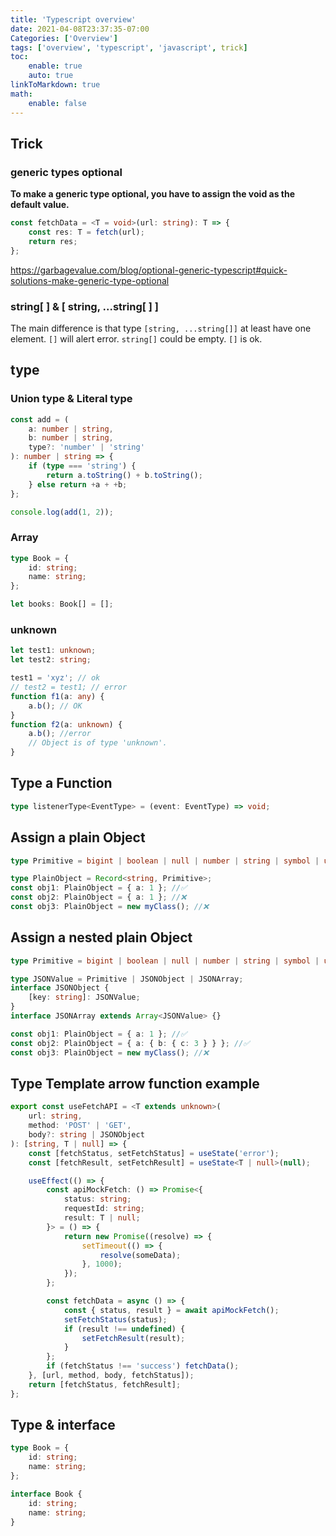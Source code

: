 ```yaml
---
title: 'Typescript overview'
date: 2021-04-08T23:37:35-07:00
Categories: ['Overview']
tags: ['overview', 'typescript', 'javascript', trick]
toc:
    enable: true
    auto: true
linkToMarkdown: true
math:
    enable: false
---
```


## Trick

### generic types optional

**To make a generic type optional, you have to assign the void as the default value.**

```ts
const fetchData = <T = void>(url: string): T => {
    const res: T = fetch(url);
    return res;
};
```

https://garbagevalue.com/blog/optional-generic-typescript#quick-solutions-make-generic-type-optional

### string[ ] & [ string, ...string[ ] ]

The main difference is that type `[string, ...string[]]` at least have one element. `[]` will alert error. `string[]` could be empty. `[]` is ok.

## type

### Union type & Literal type

```ts
const add = (
    a: number | string,
    b: number | string,
    type?: 'number' | 'string'
): number | string => {
    if (type === 'string') {
        return a.toString() + b.toString();
    } else return +a + +b;
};

console.log(add(1, 2));
```

### Array

```ts
type Book = {
    id: string;
    name: string;
};

let books: Book[] = [];
```

### unknown

```ts
let test1: unknown;
let test2: string;

test1 = 'xyz'; // ok
// test2 = test1; // error
function f1(a: any) {
    a.b(); // OK
}
function f2(a: unknown) {
    a.b(); //error
    // Object is of type 'unknown'.
}
```

## Type a Function

```ts
type listenerType<EventType> = (event: EventType) => void;
```

## Assign a plain Object

```ts
type Primitive = bigint | boolean | null | number | string | symbol | undefined;

type PlainObject = Record<string, Primitive>;
const obj1: PlainObject = { a: 1 }; //✅
const obj2: PlainObject = { a: 1 }; //❌
const obj3: PlainObject = new myClass(); //❌
```

## Assign a nested plain Object

```ts
type Primitive = bigint | boolean | null | number | string | symbol | undefined;

type JSONValue = Primitive | JSONObject | JSONArray;
interface JSONObject {
    [key: string]: JSONValue;
}
interface JSONArray extends Array<JSONValue> {}

const obj1: PlainObject = { a: 1 }; //✅
const obj2: PlainObject = { a: { b: { c: 3 } } }; //✅
const obj3: PlainObject = new myClass(); //❌
```

## Type Template arrow function example

```ts
export const useFetchAPI = <T extends unknown>(
    url: string,
    method: 'POST' | 'GET',
    body?: string | JSONObject
): [string, T | null] => {
    const [fetchStatus, setFetchStatus] = useState('error');
    const [fetchResult, setFetchResult] = useState<T | null>(null);

    useEffect(() => {
        const apiMockFetch: () => Promise<{
            status: string;
            requestId: string;
            result: T | null;
        }> = () => {
            return new Promise((resolve) => {
                setTimeout(() => {
                    resolve(someData);
                }, 1000);
            });
        };

        const fetchData = async () => {
            const { status, result } = await apiMockFetch();
            setFetchStatus(status);
            if (result !== undefined) {
                setFetchResult(result);
            }
        };
        if (fetchStatus !== 'success') fetchData();
    }, [url, method, body, fetchStatus]);
    return [fetchStatus, fetchResult];
};
```

## Type & interface

```ts
type Book = {
    id: string;
    name: string;
};

interface Book {
    id: string;
    name: string;
}
```
